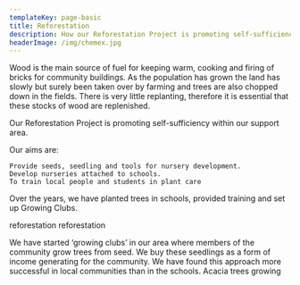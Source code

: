 ```yaml
---
templateKey: page-basic
title: Reforestation
description: How our Reforestation Project is promoting self-sufficiency within our support area
headerImage: /img/chemex.jpg
---
```


Wood is the main source of fuel for keeping warm, cooking and firing of bricks for community buildings. As the population has grown the land has slowly but surely been taken over by farming and trees are also chopped down in the fields. There is very little replanting, therefore it is essential that these stocks of wood are replenished.

Our Reforestation Project is promoting self-sufficiency within our support area.

Our aims are:

    Provide seeds, seedling and tools for nursery development.
    Develop nurseries attached to schools.
    To train local people and students in plant care

Over the years, we have planted trees in schools, provided training and set up Growing Clubs.

reforestation reforestation

We have started ‘growing clubs’ in our area where members of the community grow trees from seed. We buy these seedlings as a form of income generating for the community. We have found this approach more successful in local communities than in the schools.
Acacia trees growing
